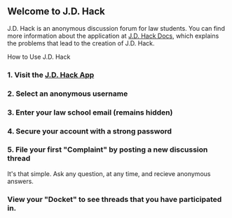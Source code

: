## Welcome to J.D. Hack

J.D. Hack is an anonymous discussion forum for law students. You can find more information about the application at [J.D. Hack Docs](https://vonwooding.gitbook.io/jdhack/), which explains the problems that lead to the creation of J.D. Hack. 

How to Use J.D. Hack
### 1. Visit the [J.D. Hack App](https://jdhack.bubbleapps.io/version-test/signup/)
### 2. Select an anonymous username
### 3. Enter your law school email (remains hidden)
### 4. Secure your account with a strong password
### 5. File your first "Complaint" by posting a new discussion thread

It's that simple. Ask any question, at any time, and recieve anonymous answers. 
### View your "Docket" to see threads that you have participated in.